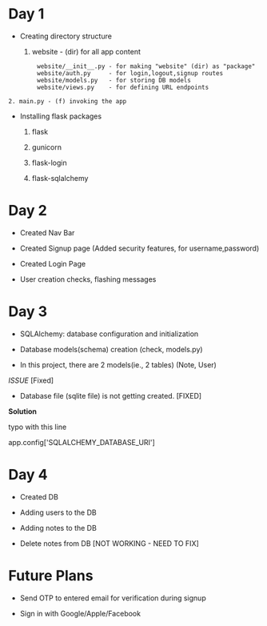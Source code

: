 # Day 1

- Creating directory structure

    1. website - (dir) for all app content

```
        website/__init__.py - for making "website" (dir) as "package"
        website/auth.py     - for login,logout,signup routes
        website/models.py   - for storing DB models
        website/views.py    - for defining URL endpoints
```

    2. main.py - (f) invoking the app 
        
- Installing flask packages

    1. flask

    2. gunicorn

    3. flask-login

    4. flask-sqlalchemy


# Day 2

- Created Nav Bar

- Created Signup page (Added security features, for username,password)

- Created Login Page

- User creation checks, flashing messages


# Day 3

- SQLAlchemy: database configuration and initialization

- Database models(schema) creation (check, models.py)

- In this project, there are 2 models(ie., 2 tables) (Note, User)

*ISSUE* [Fixed]

- Database file (sqlite file) is not getting created. [FIXED] 

**Solution**

typo with this line

app.config['SQLALCHEMY_DATABASE_URI']


# Day 4

- Created DB

- Adding users to the DB

- Adding notes to the DB

- Delete notes from DB [NOT WORKING - NEED TO FIX]


# Future Plans

- Send OTP to entered email for verification during signup

- Sign in with Google/Apple/Facebook